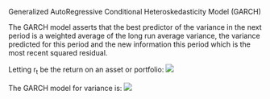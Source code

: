 Generalized AutoRegressive Conditional Heteroskedasticity Model (GARCH)

The GARCH model asserts that the best predictor of the variance in the next period is a weighted average of the long run average variance, the variance predicted for this period and the new information this period which is the most recent squared residual.

Letting r<sub>t</sub> be the return on an asset or portfolio:
<img src="https://latex.codecogs.com/svg.latex?\Large&space;r<sub>t</sub> = m<sub>t</sub> + $ \sqrt{h_t} $ * ε<sub>t</sub>"/>

The GARCH model for variance is:
<img src="https://latex.codecogs.com/svg.latex?\Large&space;h<sub>(t+1)</sub> = ω + α(r_t - m_t)<sup>2</sup> + βh<sub>t</sub> = ω + αh<sub>t</sub>ε<sup>2<sup><sub>t</sub> + βh<sub>t</sub>"/>



